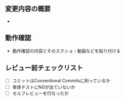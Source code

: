 ## 変更内容の概要
- 

## 動作確認
- 動作確認の内容とそのスクショ・動画などを貼り付ける

## レビュー前チェックリスト
- [ ] コミットはConventional Commitsに則っているか
- [ ] 単体テストにNGが出ていないか
- [ ] セルフレビューを行なったか
